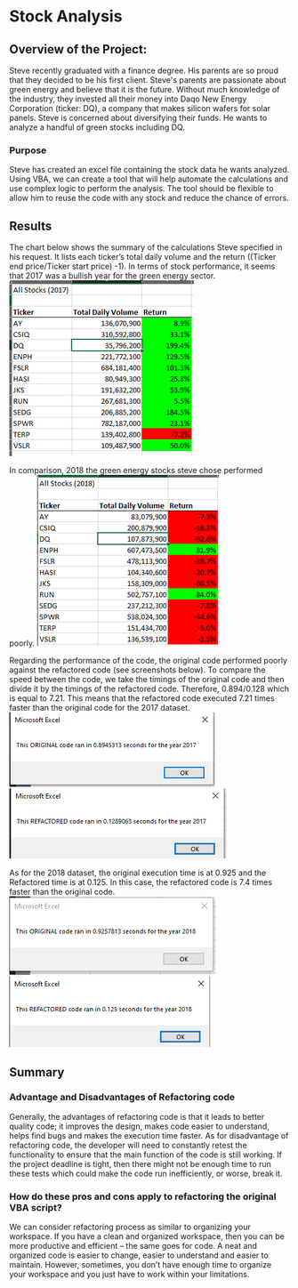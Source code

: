 # Stock Analysis

## Overview of the Project:
Steve recently graduated with a finance degree. His parents are so proud that they decided to be his first client. Steve's parents are passionate about green energy and believe that it is the future. Without much knowledge of the industry, they invested all their money into Daqo New Energy Corporation (ticker: DQ), a company that makes silicon wafers for solar panels. Steve is concerned about diversifying their funds. He wants to analyze a handful of green stocks including DQ.

### Purpose
Steve has created an excel file containing the stock data he wants analyzed. Using VBA, we can create a tool that will help automate the calculations and use complex logic to perform the analysis. The tool should be flexible to allow him to reuse the code with any stock and reduce the chance of errors. 

## Results
The chart below shows the summary of the calculations Steve specified in his request. It lists each ticker’s total daily volume and the return ((Ticker end price/Ticker start price) -1). 
In terms of stock performance, it seems that 2017 was a bullish year for the green energy sector.
![VBA_Challenge_2017](Resources/VBA_Challenge_2017.PNG)

In comparison, 2018 the green energy stocks steve chose performed poorly.
![VBA_Challenge_2018](Resources/VBA_Challenge_2018.PNG)

Regarding the performance of the code, the original code performed poorly against the refactored code (see screenshots below).  To compare the speed between the code, we take the timings of the original code and then divide it by the timings of the refactored code. Therefore, 0.894/0.128 which is equal to 7.21. This means that the refactored code executed 7.21 times faster than the original code for the 2017 dataset.
![Original_Execution_Timing_2017](Resources/Original_Execution_Timing_2017.PNG)
![Refactored_Execution_Timing_2017](Resources/Refactored_Execution_Timing_2017.PNG)


As for the 2018 dataset, the original execution time is at 0.925 and the Refactored time is at 0.125. In this case, the refactored code is 7.4 times faster than the original code. 
![Original_Execution_Timing_2018](Resources/Original_Execution_Timing_2018.PNG)
![Refactored_Execution_Timing_2018](Resources/Refactored_Execution_Timing_2018.PNG)

## Summary

### Advantage and Disadvantages of Refactoring code
Generally, the advantages of refactoring code is that it leads to better quality code; it improves the design, makes code easier to understand, helps find bugs and makes the execution time faster. 
As for disadvantage of refactoring code, the developer will need to constantly retest the functionality to ensure that the main function of the code is still working. If the project deadline is tight, then there might not be enough time to run these tests which could make the code run inefficiently, or worse, break it. 

### How do these pros and cons apply to refactoring the original VBA script?
We can consider refactoring process as similar to organizing your workspace. If you have a clean and organized workspace, then you can be more productive and efficient – the same goes for code.  A neat and organized code is easier to change, easier to understand and easier to maintain. However, sometimes, you don’t have enough time to organize your workspace and you just have to work within your limitations. 

